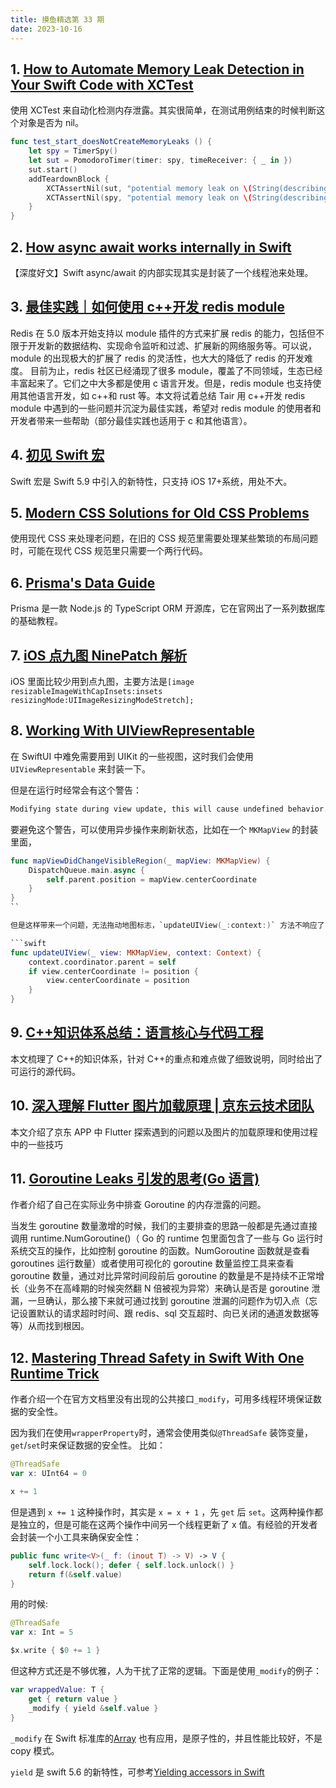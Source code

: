 ```yaml
---
title: 摸鱼精选第 33 期
date: 2023-10-16
---
```



## 1. [How to Automate Memory Leak Detection in Your Swift Code with XCTest](https://qualitycoding.org/swift-memory-leak-detection-xctest/)

使用 XCTest 来自动化检测内存泄露。其实很简单，在测试用例结束的时候判断这个对象是否为 nil。

```swift
func test_start_doesNotCreateMemoryLeaks () {
    let spy = TimerSpy()
    let sut = PomodoroTimer(timer: spy, timeReceiver: { _ in })
    sut.start()
    addTeardownBlock {
    	XCTAssertNil(sut, "potential memory leak on \(String(describing: sut)")
    	XCTAssertNil(spy, "potential memory leak on \(String(describing: spy)")
    }
}
```

## 2. [How async await works internally in Swift](https://swiftrocks.com/how-async-await-works-internally-in-swift)

【深度好文】Swift async/await 的内部实现其实是封装了一个线程池来处理。

## 3. [最佳实践｜如何使用 c++开发 redis module](https://mp.weixin.qq.com/s/W8qZo7C4IxO3D5To7_SRwg)

Redis 在 5.0 版本开始支持以 module 插件的方式来扩展 redis 的能力，包括但不限于开发新的数据结构、实现命令监听和过滤、扩展新的网络服务等。可以说，module 的出现极大的扩展了 redis 的灵活性，也大大的降低了 redis 的开发难度。
目前为止，redis 社区已经涌现了很多 module，覆盖了不同领域，生态已经丰富起来了。它们之中大多都是使用 c 语言开发。但是，redis module 也支持使用其他语言开发，如 c++和 rust 等。本文将试着总结 Tair 用 c++开发 redis module 中遇到的一些问题并沉淀为最佳实践，希望对 redis module 的使用者和开发者带来一些帮助（部分最佳实践也适用于 c 和其他语言）。

## 4. [初见 Swift 宏](https://mp.weixin.qq.com/s/jQxHikI7KegIOa2agyv0NQ)

Swift 宏是 Swift 5.9 中引入的新特性，只支持 iOS 17+系统，用处不大。

## 5. [Modern CSS Solutions for Old CSS Problems](https://moderncss.dev/)

使用现代 CSS 来处理老问题，在旧的 CSS 规范里需要处理某些繁琐的布局问题时，可能在现代 CSS 规范里只需要一个两行代码。

## 6. [Prisma's Data Guide](https://www.prisma.io/dataguide)

Prisma 是一款 Node.js 的 TypeScript ORM 开源库，它在官网出了一系列数据库的基础教程。

## 7. [iOS 点九图 NinePatch 解析](https://mp.weixin.qq.com/s/angyJag7AZntt2FLNCOuXw)

iOS 里面比较少用到点九图，主要方法是`[image resizableImageWithCapInsets:insets resizingMode:UIImageResizingModeStretch];`

## 8. [Working With UIViewRepresentable](https://chris.eidhof.nl/post/view-representable/)

在 SwiftUI 中难免需要用到 UIKit 的一些视图，这时我们会使用 `UIViewRepresentable` 来封装一下。

但是在运行时经常会有这个警告：

```bash
Modifying state during view update, this will cause undefined behavior.
```

要避免这个警告，可以使用异步操作来刷新状态，比如在一个 `MKMapView` 的封装里面，

````swift
func mapViewDidChangeVisibleRegion(_ mapView: MKMapView) {
    DispatchQueue.main.async {
        self.parent.position = mapView.centerCoordinate
    }
}
``

但是这样带来一个问题，无法拖动地图标志，`updateUIView(_:context:)` 方法不响应了，所以我们还需要判断一下位置状态，在需要的时候才刷新 UIView:

```swift
func updateUIView(_ view: MKMapView, context: Context) {
    context.coordinator.parent = self
    if view.centerCoordinate != position {
        view.centerCoordinate = position
    }
}
````

## 9. [C++知识体系总结：语言核心与代码工程](https://mp.weixin.qq.com/s/lQoH4UF36_zKrw-Jbp2ylw)

本文梳理了 C++的知识体系，针对 C++的重点和难点做了细致说明，同时给出了可运行的源代码。

## 10. [深入理解 Flutter 图片加载原理 | 京东云技术团队](https://juejin.cn/post/7267549896499101757)

本文介绍了京东 APP 中 Flutter 探索遇到的问题以及图片的加载原理和使用过程中的一些技巧

## 11. [Goroutine Leaks 引发的思考(Go 语言)](https://mp.weixin.qq.com/s/xMTIduqLyc_QSofaxraGOA)

作者介绍了自己在实际业务中排查 Goroutine 的内存泄露的问题。

当发生 goroutine 数量激增的时候，我们的主要排查的思路一般都是先通过直接调用 runtime.NumGoroutine()（ Go 的 runtime 包里面包含了一些与 Go 运行时系统交互的操作，比如控制 goroutine 的函数。NumGoroutine 函数就是查看 goroutines 运行数量）或者使用可视化的 goroutine 数量监控工具来查看 goroutine 数量，通过对比异常时间段前后 goroutine 的数量是不是持续不正常增长（业务不在高峰期的时候突然翻 N 倍被视为异常）来确认是否是 goroutine 泄漏，一旦确认，那么接下来就可通过找到 goroutine 泄漏的问题作为切入点（忘记设置默认的请求超时时间、跟 redis、sql 交互超时、向已关闭的通道发数据等等）从而找到根因。

## 12. [Mastering Thread Safety in Swift With One Runtime Trick](https://betterprogramming.pub/mastering-thread-safety-in-swift-with-one-runtime-trick-260c358a7515)

作者介绍一个在官方文档里没有出现的公共接口`_modify`，可用多线程环境保证数据的安全性。

因为我们在使用`wrapperProperty`时，通常会使用类似`@ThreadSafe` 装饰变量，`get`/`set`时来保证数据的安全性。
比如：

```swift
@ThreadSafe
var x: UInt64 = 0

x += 1
```

但是遇到 `x += 1` 这种操作时，其实是 `x = x + 1` ，先 `get` 后 `set`。这两种操作都是独立的，但是可能在这两个操作中间另一个线程更新了 x 值。有经验的开发者会封装一个小工具来确保安全性：

```swift
public func write<V>(_ f: (inout T) -> V) -> V {
    self.lock.lock(); defer { self.lock.unlock() }
    return f(&self.value)
}
```

用的时候:

```swift
@ThreadSafe
var x: Int = 5

$x.write { $0 += 1 }
```

但这种方式还是不够优雅，人为干扰了正常的逻辑。下面是使用`_modify`的例子：

```swift
var wrappedValue: T {
    get { return value }
    _modify { yield &self.value }
}
```

`_modify` 在 Swift 标准库的[Array](https://github.com/apple/swift/blob/7e9013dd52406de975e88148c0daf1b3eea22095/stdlib/public/core/Array.swift#L755) 也有应用，是原子性的，并且性能比较好，不是 copy 模式。

`yield` 是 swift 5.6 的新特性，可参考[Yielding accessors in Swift](https://trycombine.com/posts/swift-read-modify-coroutines/)
